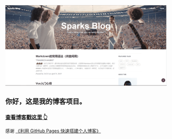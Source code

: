 

![博客一览](https://raw.githubusercontent.com/Tokunaga-24253/Tokunaga-24253.github.io/master/img/README2.png)


## 你好，这是我的博客项目。

>
### [查看博客戳这里 👆](https://tokunaga.fun/)


感谢 [《利用 GitHub Pages 快速搭建个人博客》](http://www.jianshu.com/p/e68fba58f75c)


